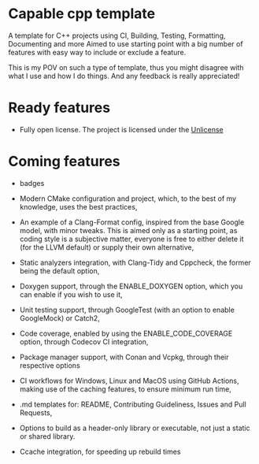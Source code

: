 # Capable cpp template

A template for C++ projects using CI, Building, Testing, Formatting, Documenting and more
Aimed to use starting point with a big number of features with easy way to include or exclude a feature.

This is my POV on such a type of template, thus you might disagree with what I use and how I do things.
And any feedback is really appreciated!

# Ready features

- Fully open license. The project is licensed under the [Unlicense](https://unlicense.org/)

# Coming features

- badges

- Modern CMake configuration and project, which, to the best of my knowledge, uses the best practices,

- An example of a Clang-Format config, inspired from the base Google model, with minor tweaks. This is aimed only as a starting point, as coding style is a subjective matter, everyone is free to either delete it (for the LLVM default) or supply their own alternative,

- Static analyzers integration, with Clang-Tidy and Cppcheck, the former being the default option,

- Doxygen support, through the ENABLE_DOXYGEN option, which you can enable if you wish to use it,

- Unit testing support, through GoogleTest (with an option to enable GoogleMock) or Catch2,

- Code coverage, enabled by using the ENABLE_CODE_COVERAGE option, through Codecov CI integration,

- Package manager support, with Conan and Vcpkg, through their respective options

- CI workflows for Windows, Linux and MacOS using GitHub Actions, making use of the caching features, to ensure minimum run time,

- .md templates for: README, Contributing Guideliness, Issues and Pull Requests,

- Options to build as a header-only library or executable, not just a static or shared library.

- Ccache integration, for speeding up rebuild times
